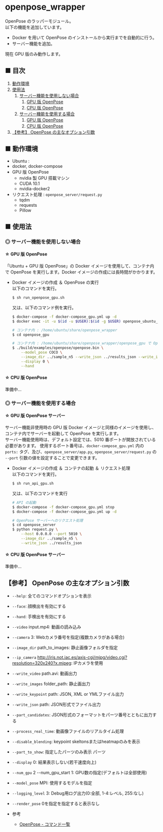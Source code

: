 # openpose_wrapper
OpenPose のラッパーモジュール。<br>
以下の機能を追加しています。<br>
- Docker を用いて OpenPose のインストールから実行までを自動的に行う。
- サーバー機能を追加。<br>

現在 GPU 版のみ動作します。<br>

<!--
GPU 版 OpenPose と CPU 版 OpenPose の両方に対応しています。<br>
-->

## ■ 目次

1. [動作環境](#動作環境)
1. [使用法](#使用法)
    1. [サーバー機能を使用しない場合](#サーバー機能を使用しない場合)
        1. [GPU 版 OpenPose](#サーバー機能を使用しない場合_GPU版OpenPose)
        1. [CPU 版 OpenPose](#サーバー機能を使用しない場合_CPU版OpenPose（CPU版OpenPose）)
    1. [サーバー機能を使用する場合](#サーバー機能を使用する場合)
        1. [GPU 版 OpenPose](#サーバー機能を使用する場合_GPU版OpenPose)
        1. [CPU 版 OpenPose](#サーバー機能を使用する場合_CPU版OpenPose)
1. [【参考】 OpenPose の主なオプション引数](#【参考】OpenPoseの主なオプション引数)

<a id="動作環境"></a>

## ■ 動作環境

- Ubuntu :
- docker, docker-compose
- GPU 版 OpenPose
    - nvidia 製 GPU 搭載マシン
    - CUDA 10.1 
    - nvidia-docker2
- リクエスト処理 : `openpose_server/request.py`
    - tqdm
    - requests
    - Pillow

<a id="使用法"></a>

## ■ 使用法

<a id="サーバー機能を使用しない場合"></a>

### ◎ サーバー機能を使用しない場合

<a id="サーバー機能を使用しない場合_GPU版OpenPose"></a>

#### ☆ GPU 版 OpenPose
「Ubuntu + GPU 版 OpenPose」の Docker イメージを使用して、コンテナ内で OpenPose を実行します。Docker イメージの作成には長時間がかかります。

<!--
- Docker イメージの作成＆コンテナの起動<br>
    以下のコマンドを実行。
    ```sh
    $ sh run_docker-compose_gpu.sh
    ```

    又は、以下のコマンド例を実行。
    ```sh
    # コマンド例（docker-compose を使用する場合）
    $ docker-compose -f docker-compose_gpu.yml up -d
    $ docker exec -it -u $(id -u $USER):$(id -g $USER) openpose_ubuntu_gpu_container bash
    ```
-->

- Docker イメージの作成 ＆ OpenPose の実行<br>
    以下のコマンドを実行。
    ```sh
    $ sh run_openpose_gpu.sh
    ```

    又は、以下のコマンド例を実行。
    ```sh
    $ docker-compose -f docker-compose_gpu.yml up -d
    $ docker exec -it -u $(id -u $USER):$(id -g $USER) openpose_ubuntu_gpu_container bash

    # コンテナ内 : /home/ubuntu/share/openpose_wrapper
    $ cd openpose_gpu

    # コンテナ内 : /home/ubuntu/share/openpose_wrapper/openpose_gpu で OpenPose 実行
    $ ./build/examples/openpose/openpose.bin \
        --model_pose COCO \
        --image_dir ../sample_n5 --write_json ../results_json --write_images ../results_image \
        --display 0 \
        --hand
    ```

<a id="サーバー機能を使用しない場合_CPU版OpenPose"></a>

#### ☆ CPU 版 OpenPose
準備中...

<!--
CPU で OpenPose を使用する場合は、こちらのイメージを使用してください。<br>

- Docker イメージの作成＆コンテナの起動
    以下のコマンドを実行。
    ```sh
    $ sh run_docker-compose_cpu.sh
    ```

    又は、以下のコマンド例を実行。
    ```sh
    $ docker-compose -f docker-compose_cpu.yml up -d
    $ docker exec -it -u $(id -u $USER):$(id -g $USER) openpose_ubuntu_cpu_container bash
    ```

- OpenPose の実行（サーバー機能非使用）<br>
    以下のコマンドを実行。
    ```sh
    $ sh run_openpose_cpu.sh
    ```

    又は、以下のコマンド例を実行。
    ```sh
    $ docker-compose -f docker-compose_cpu.yml up -d
    $ docker exec -it -u $(id -u $USER):$(id -g $USER) openpose_ubuntu_cpu_container bash

    # コンテナ内 : /home/ubuntu/share/openpose_wrapper
    $ cd openpose_cpu

    # コンテナ内 : /home/ubuntu/share/openpose_wrapper/openpose_cpu で OpenPose 実行
    $ ./build/examples/openpose/openpose.bin \
        --model_pose COCO \
        --image_dir ../sample_n5 --write_json ../results_json --write_images ../results_image \
        --display 0 \
        --hand
    ```
-->

<a id="サーバー機能を使用する場合"></a>

### ◎ サーバー機能を使用する場合

<a id="サーバー機能を使用する場合_GPU版OpenPoseサーバー"></a>

#### ☆ GPU 版 OpenPose サーバー
サーバー機能非使用時の GPU 版 Docker イメージと同様のイメージを使用し、コンテナ内でサーバーを起動して OpenPose を実行します。<br>
サーバー機能使用時は、デフォルト設定では、5010 番ポートが開放されている必要があります。
使用するポート番号は、`docker-compose_gpu.yml` 内の `ports:` タグ、及び、`openpose_server/app.py`, `openpose_server/request.py` の `--port` 引数の値を設定することで変更できます。<br>

<!--
- Docker イメージの作成＆コンテナの起動<br>
    以下のコマンド例を実行。
    ```sh
    # コマンド例（docker-compose を使用する場合）
    $ docker-compose -f docker-compose_gpu.yml up -d
    ```
-->

- Docker イメージの作成 ＆ コンテナの起動 ＆ リクエスト処理<br>
    以下のコマンドを実行。
    ```sh
    $ sh run_api_gpu.sh
    ```

    又は、以下のコマンドを実行
    ```sh
    # API の起動
    $ docker-compose -f docker-compose_gpu.yml stop
    $ docker-compose -f docker-compose_gpu.yml up -d

    # OpenPose サーバーへのリクエスト処理
    $ cd openpose_server
    $ python request.py \
        --host 0.0.0.0 --port 5010 \
        --image_dir ../sample_n5 \
        --write_json ../results_json
    ```

<a id="サーバー機能を使用する場合_CPU版OpenPoseサーバー"></a>

#### ☆ CPU 版 OpenPose サーバー
準備中...

<a id="【参考】OpenPoseの主なオプション引数"></a>

## 【参考】 OpenPose の主なオプション引数

- `--help`: 全てのコマンドオプションを表示
- `--face`: 顔検出を有効にする
- `--hand`: 手検出を有効にする
- `--video` input.mp4: 動画の読み込み
- `--camera` 3: Webカメラ番号を指定(複数カメラがある場合)
- `--image_dir` path_to_images\: 静止画像フォルダを指定
- `--ip_camera` http://iris.not.iac.es/axis-cgi/mjpg/video.cgi?resolution=320x240?x.mjpeg: IPカメラを使用
- `--write_video` path.avi: 動画出力
- `--write_images` folder_path: 静止画出力
- `--write_keypoint` path\: JSON, XML or YMLファイル出力
- `--write_json` path\: JSON形式でファイル出力
- `--part_candidates`: JSON形式のフォーマットをパーツ番号とともに出力する
- `--process_real_time`: 動画像ファイルのリアルタイム処理
- `--disable_blending`: keypoint skeltonsまたはheatmapのみを表示
- `--part_to_show`: 指定したパーツのみ表示 パーツ
- `--display` 0: 結果表示しない(若干速度向上)
- `--num_gpu` 2 --num_gpu_start 1: GPU数の指定(デフォルトは全部使用)
- `--model_pose` MPI: 使用するモデルを指定
- `--logging_level` 3: Debug用ログ出力(0:全部, 1-4:レベル, 255:なし)
- `--render_pose` 0を指定を指定すると表示なし

- 参考
    - [OpenPose - コマンド一覧](https://qiita.com/wada-n/items/e9e6653effc1e3d0c566)
